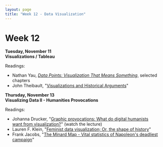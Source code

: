 ```yaml
---
layout: page
title: "Week 12 - Data Visualization"
---
```


# Week 12

**Tuesday, November 11**  
**Visualizations / Tableau**

Readings:
- Nathan Yau, [*Data Points: Visualization That Means Something*](https://drive.google.com/file/d/1HNFFzp9un-9yW8LFRP0lfzoILzL-bX-B/view?usp=sharing), selected chapters
- John Theibault, "[Visualizations and Historical Arguments](https://quod.lib.umich.edu/d/dh/12230987.0001.001/1:8/--writing-history-in-the-digital-age?g=dculture;rgn=div1;view=fulltext;xc=1#8.1)"

**Thursday, November 13**  
**Visualizing Data II - Humanities Provocations**

Readings:
- Johanna Drucker, "[Graphic provocations: What do digital humanists want from visualization?](https://www.ucl.ac.uk/dh/events/SusanHockeyLecture/2016)" (watch the lecture)
- Lauren F. Klein, "[Feminist data visualization; Or, the shape of history](http://lklein.com/2017/01/feminist-data-visualization-or-the-shape-of-history)"
- Frank Jacobs, "[The Minard Map - Vital statistics of Napoleon's deadliest campaign](https://bigthink.com/strange-maps/229-vital-statistics-of-a-deadly-campaign-the-minard-map/)"
